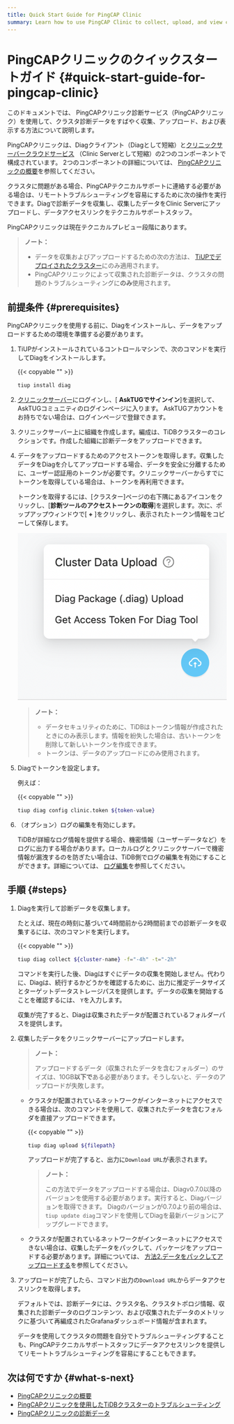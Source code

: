 ```yaml
---
title: Quick Start Guide for PingCAP Clinic
summary: Learn how to use PingCAP Clinic to collect, upload, and view cluster diagnosis data quickly.
---
```


# PingCAPクリニックのクイックスタートガイド {#quick-start-guide-for-pingcap-clinic}

このドキュメントでは、 PingCAPクリニック診断サービス（PingCAPクリニック）を使用して、クラスタ診断データをすばやく収集、アップロード、および表示する方法について説明します。

PingCAPクリニックは、Diagクライアント（Diagとして短縮）と[クリニックサーバークラウドサービス](https://clinic.pingcap.com.cn) （Clinic Serverとして短縮）の2つのコンポーネントで構成されています。 2つのコンポーネントの詳細については、 [PingCAPクリニックの概要](/clinic/clinic-introduction.md)を参照してください。

クラスタに問題がある場合、PingCAPテクニカルサポートに連絡する必要がある場合は、リモートトラブルシューティングを容易にするために次の操作を実行できます。Diagで診断データを収集し、収集したデータをClinic Serverにアップロードし、データアクセスリンクをテクニカルサポートスタッフ。

PingCAPクリニックは現在テクニカルプレビュー段階にあります。

> **ノート：**
>
> -   データを収集およびアップロードするための次の方法は、 [TiUPでデプロイされたクラスター](/production-deployment-using-tiup.md)にのみ適用されます。
> -   PingCAPクリニックによって収集された診断データは、クラスタの問題のトラブルシューティングに**のみ**使用されます。

## 前提条件 {#prerequisites}

PingCAPクリニックを使用する前に、Diagをインストールし、データをアップロードするための環境を準備する必要があります。

1.  TiUPがインストールされているコントロールマシンで、次のコマンドを実行してDiagをインストールします。

    {{< copyable "" >}}

    ```bash
    tiup install diag
    ```

2.  [クリニックサーバー](https://clinic.pingcap.com.cn)にログインし、[ **AskTUGでサインイン**]を選択して、AskTUGコミュニティのログインページに入ります。 AskTUGアカウントをお持ちでない場合は、ログインページで登録できます。

3.  クリニックサーバー上に組織を作成します。編成は、TiDBクラスターのコレクションです。作成した組織に診断データをアップロードできます。

4.  データをアップロードするためのアクセストークンを取得します。収集したデータをDiagを介してアップロードする場合、データを安全に分離するために、ユーザー認証用のトークンが必要です。クリニックサーバーからすでにトークンを取得している場合は、トークンを再利用できます。

    トークンを取得するには、[クラスター]ページの右下隅にあるアイコンをクリックし、[**診断ツールのアクセストークンの取得**]を選択します。次に、ポップアップウィンドウで[ <strong>+</strong> ]をクリックし、表示されたトークン情報をコピーして保存します。

    ![An example of a token](/media/clinic-get-token.png)

    > **ノート：**
    >
    > -   データセキュリティのために、TiDBはトークン情報が作成されたときにのみ表示します。情報を紛失した場合は、古いトークンを削除して新しいトークンを作成できます。
    > -   トークンは、データのアップロードにのみ使用されます。

5.  Diagでトークンを設定します。

    例えば：

    {{< copyable "" >}}

    ```bash
    tiup diag config clinic.token ${token-value}
    ```

6.  （オプション）ログの編集を有効にします。

    TiDBが詳細なログ情報を提供する場合、機密情報（ユーザーデータなど）をログに出力する場合があります。ローカルログとクリニックサーバーで機密情報が漏洩するのを防ぎたい場合は、TiDB側でログの編集を有効にすることができます。詳細については、 [ログ編集](/log-redaction.md#log-redaction-in-tidb-side)を参照してください。

## 手順 {#steps}

1.  Diagを実行して診断データを収集します。

    たとえば、現在の時刻に基づいて4時間前から2時間前までの診断データを収集するには、次のコマンドを実行します。

    {{< copyable "" >}}

    ```bash
    tiup diag collect ${cluster-name} -f="-4h" -t="-2h"
    ```

    コマンドを実行した後、Diagはすぐにデータの収集を開始しません。代わりに、Diagは、続行するかどうかを確認するために、出力に推定データサイズとターゲットデータストレージパスを提供します。データの収集を開始することを確認するには、 `Y`を入力します。

    収集が完了すると、Diagは収集されたデータが配置されているフォルダーパスを提供します。

2.  収集したデータをクリニックサーバーにアップロードします。

    > **ノート：**
    >
    > アップロードするデータ（収集されたデータを含むフォルダー）のサイズは、10GB**以下で**ある必要があります。そうしないと、データのアップロードが失敗します。

    -   クラスタが配置されているネットワークがインターネットにアクセスできる場合は、次のコマンドを使用して、収集されたデータを含むフォルダを直接アップロードできます。

        {{< copyable "" >}}

        ```bash
        tiup diag upload ${filepath}
        ```

        アップロードが完了すると、出力に`Download URL`が表示されます。

        > **ノート：**
        >
        > この方法でデータをアップロードする場合は、Diagv0.7.0以降のバージョンを使用する必要があります。実行すると、Diagバージョンを取得できます。 Diagのバージョンが0.7.0より前の場合は、 `tiup update diag`コマンドを使用してDiagを最新バージョンにアップグレードできます。

    -   クラスタが配置されているネットワークがインターネットにアクセスできない場合は、収集したデータをパックして、パッケージをアップロードする必要があります。詳細については、 [方法2.データをパックしてアップロードする](/clinic/clinic-user-guide-for-tiup.md#method-2-pack-and-upload-data)を参照してください。

3.  アップロードが完了したら、コマンド出力の`Download URL`からデータアクセスリンクを取得します。

    デフォルトでは、診断データには、クラスタ名、クラスタトポロジ情報、収集された診断データのログコンテンツ、および収集されたデータのメトリックに基づいて再編成されたGrafanaダッシュボード情報が含まれます。

    データを使用してクラスタの問題を自分でトラブルシューティングすることも、PingCAPテクニカルサポートスタッフにデータアクセスリンクを提供してリモートトラブルシューティングを容易にすることもできます。

## 次は何ですか {#what-s-next}

-   [PingCAPクリニックの概要](/clinic/clinic-introduction.md)
-   [PingCAPクリニックを使用したTiDBクラスターのトラブルシューティング](/clinic/clinic-user-guide-for-tiup.md)
-   [PingCAPクリニックの診断データ](/clinic/clinic-data-instruction-for-tiup.md)
